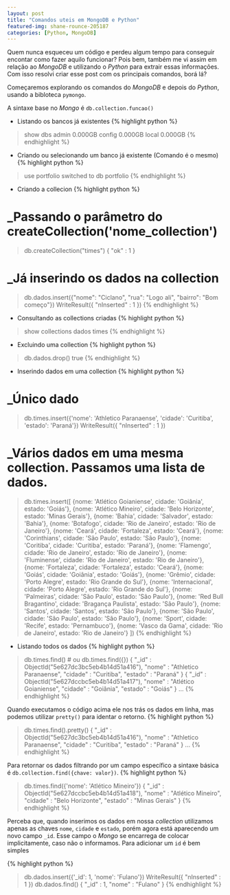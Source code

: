 ```yaml
---
layout: post
title: "Comandos uteis em MongoDB e Python"
featured-img: shane-rounce-205187
categories: [Python, MongoDB]
---
```


Quem nunca esqueceu um código e perdeu algum tempo para conseguir encontar como fazer aquilo funcionar? Pois bem, também me vi assim em relação ao _MongoDB_ e utilizando o _Python_ para extrair essas informações. Com isso resolvi criar esse post com os principais comandos, borá lá? 

Começaremos explorando os comandos do _MongoDB_ e depois do _Python_, usando a bibloteca `pymongo`.

A sintaxe base no _Mongo_ é `db.collection.funcao()`

* Listando os bancos já existentes
{% highlight python %}
> show dbs
admin   0.000GB
config  0.000GB
local   0.000GB
{% endhighlight %}

* Criando ou selecionando um banco já existente (Comando é o mesmo)
{% highlight python %}
> use portfolio
switched to db portfolio
{% endhighlight %}

* Criando a collecion
{% highlight python %}
# _Passando o parâmetro do createCollection('nome_collection')
> db.createCollection("times")
{ "ok" : 1 }

# _Já inserindo os dados na collection
> db.dados.insert({"nome": "Ciclano", "rua": "Logo ali", "bairro": "Bom começo"})
WriteResult({ "nInserted" : 1 })
{% endhighlight %}

* Consultando as collections criadas
{% highlight python %}
> show collections
dados
times
{% endhighlight %}

* Excluindo uma collection
{% highlight python %}
> db.dados.drop()
true
{% endhighlight %}

* Inserindo dados em uma collection
{% highlight python %}
# _Único dado
> db.times.insert({'nome': 'Athletico Paranaense', 'cidade': 'Curitiba', 'estado': 'Paraná'})
WriteResult({ "nInserted" : 1 })

# _Vários dados em uma mesma collection. Passamos uma lista de dados.
> db.times.insert([
    {nome: 'Atlético Goianiense', cidade: 'Goiânia', estado: 'Goiás'},
    {nome: 'Atlético Mineiro', cidade: 'Belo Horizonte', estado: 'Minas Gerais'},
    {nome: 'Bahia', cidade: 'Salvador', estado: 'Bahia'},
    {nome: 'Botafogo', cidade: 'Rio de Janeiro', estado: 'Rio de Janeiro'},
    {nome: 'Ceará', cidade: 'Fortaleza', estado: 'Ceará'},
    {nome: 'Corinthians', cidade: 'São Paulo', estado: 'São Paulo'},
    {nome: 'Coritiba', cidade: 'Curitiba', estado: 'Paraná'},
    {nome: 'Flamengo', cidade: 'Rio de Janeiro', estado: 'Rio de Janeiro'},
    {nome: 'Fluminense', cidade: 'Rio de Janeiro', estado: 'Rio de Janeiro'},
    {nome: 'Fortaleza', cidade: 'Fortaleza', estado: 'Ceará'},
    {nome: 'Goiás', cidade: 'Goiânia', estado: 'Goiás'},
    {nome: 'Grêmio', cidade: 'Porto Alegre', estado: 'Rio Grande do Sul'},
    {nome: 'Internacional', cidade: 'Porto Alegre', estado: 'Rio Grande do Sul'},
    {nome: 'Palmeiras', cidade: 'São Paulo', estado: 'São Paulo'},
    {nome: 'Red Bull Bragantino', cidade: 'Bragança Paulista', estado: 'São Paulo'},
    {nome: 'Santos', cidade: 'Santos', estado: 'São Paulo'},
    {nome: 'São Paulo', cidade: 'São Paulo', estado: 'São Paulo'},
    {nome: 'Sport', cidade: 'Recife', estado: 'Pernambuco'},
    {nome: 'Vasco da Gama', cidade: 'Rio de Janeiro', estado: 'Rio de Janeiro'}
 ])
{% endhighlight %}
 
 * Listando todos os dados 
{% highlight python %}
> db.times.find() # ou db.times.find({})
{ "_id" : ObjectId("5e627dc3bc5eb4b14d51a416"), "nome" : "Athletico Paranaense", "cidade" : "Curitiba", "estado" : "Paraná" }
{ "_id" : ObjectId("5e627dccbc5eb4b14d51a417"), "nome" : "Atlético Goianiense", "cidade" : "Goiânia", "estado" : "Goiás" }
...
{% endhighlight %}

Quando executamos o código acima ele nos trás os dados em linha, mas podemos utilizar `pretty()` para identar o retorno.
{% highlight python %}
> db.times.find().pretty()
{
        "_id" : ObjectId("5e627dc3bc5eb4b14d51a416"),
        "nome" : "Athletico Paranaense",
        "cidade" : "Curitiba",
        "estado" : "Paraná"
}
...
{% endhighlight %}

Para retornar os dados filtrando por um campo específico a sintaxe básica é `db.collection.find({chave: valor})`.
{% highlight python %}
> db.times.find({'nome': 'Atlético Mineiro'})
{ "_id" : ObjectId("5e627dccbc5eb4b14d51a418"), "nome" : "Atlético Mineiro", "cidade" : "Belo Horizonte", "estado" : "Minas Gerais" }
{% endhighlight %}

Perceba que, quando inserimos os dados em nossa _collection_ utilizamos apenas as chaves `nome`, `cidade` e `estado`, porém agora está aparecendo um novo campo `_id`. Esse campo o _Mongo_ se encarrega de colocar implicitamente, caso não o informamos. Para adicionar um `id` é bem simples

{% highlight python %}
> db.dados.insert({'_id': 1, 'nome': 'Fulano'})
WriteResult({ "nInserted" : 1 })
> db.dados.find()
{ "_id" : 1, "nome" : "Fulano" }
{% endhighlight %}


